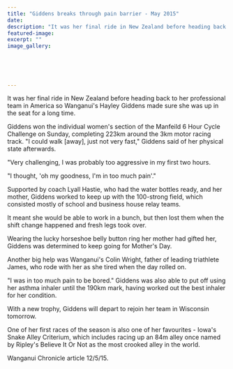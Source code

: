 ```yaml
---
title: "Giddens breaks through pain barrier - May 2015"
date: 
description: "It was her final ride in New Zealand before heading back to her professional team in America so Wanganui's Hayley Giddens (former WHS student) made sure she was up in the seat for a long time, 12/5/15"
featured-image: 
excerpt: ""
image_gallery:
    
    
    
    
    
---
```


<p>It was her final ride in New Zealand before heading back to her professional team in America so Wanganui's Hayley Giddens made sure she was up in the seat for a long time.</p>
<p>Giddens won the individual women's section of the Manfeild 6 Hour Cycle Challenge on Sunday, completing 223km around the 3km motor racing track. "I could walk [away], just not very fast," Giddens said of her physical state afterwards.</p>
<p>"Very challenging, I was probably too aggressive in my first two hours.</p>
<p>"I thought, 'oh my goodness, I'm in too much pain'."</p>
<p>Supported by coach Lyall Hastie, who had the water bottles ready, and her mother, Giddens worked to keep up with the 100-strong field, which consisted mostly of school and business house relay teams.</p>
<p>It meant she would be able to work in a bunch, but then lost them when the shift change happened and fresh legs took over.</p>
<p>Wearing the lucky horseshoe belly button ring her mother had gifted her, Giddens was determined to keep going for Mother's Day.</p>
<p>Another big help was Wanganui's Colin Wright, father of leading triathlete James, who rode with her as she tired when the day rolled on.</p>
<p>"I was in too much pain to be bored." Giddens was also able to put off using her asthma inhaler until the 190km mark, having worked out the best inhaler for her condition.</p>
<p>With a new trophy, Giddens will depart to rejoin her team in Wisconsin tomorrow.</p>
<p>One of her first races of the season is also one of her favourites - Iowa's Snake Alley Criterium, which includes racing up an 84m alley once named by Ripley's Believe It Or Not as the most crooked alley in the world.</p>
<p>Wanganui Chronicle article 12/5/15.</p>

